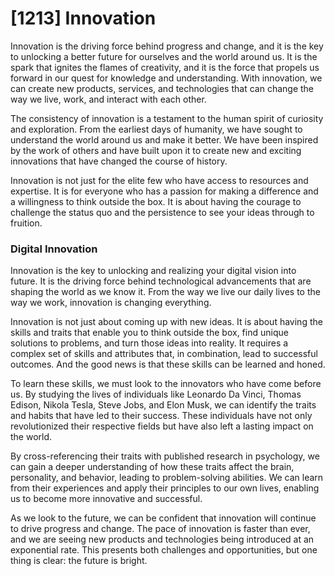 # [1213] Innovation

Innovation is the driving force behind progress and change, and it is the key to unlocking a better future for ourselves and the world around us. It is the spark that ignites the flames of creativity, and it is the force that propels us forward in our quest for knowledge and understanding. With innovation, we can create new products, services, and technologies that can change the way we live, work, and interact with each other.

The consistency of innovation is a testament to the human spirit of curiosity and exploration. From the earliest days of humanity, we have sought to understand the world around us and make it better. We have been inspired by the work of others and have built upon it to create new and exciting innovations that have changed the course of history.

Innovation is not just for the elite few who have access to resources and expertise. It is for everyone who has a passion for making a difference and a willingness to think outside the box. It is about having the courage to challenge the status quo and the persistence to see your ideas through to fruition.

### Digital Innovation

Innovation is the key to unlocking and realizing your digital vision into future. It is the driving force behind technological advancements that are shaping the world as we know it. From the way we live our daily lives to the way we work, innovation is changing everything.

Innovation is not just about coming up with new ideas. It is about having the skills and traits that enable you to think outside the box, find unique solutions to problems, and turn those ideas into reality. It requires a complex set of skills and attributes that, in combination, lead to successful outcomes. And the good news is that these skills can be learned and honed.

To learn these skills, we must look to the innovators who have come before us. By studying the lives of individuals like Leonardo Da Vinci, Thomas Edison, Nikola Tesla, Steve Jobs, and Elon Musk, we can identify the traits and habits that have led to their success. These individuals have not only revolutionized their respective fields but have also left a lasting impact on the world.

By cross-referencing their traits with published research in psychology, we can gain a deeper understanding of how these traits affect the brain, personality, and behavior, leading to problem-solving abilities. We can learn from their experiences and apply their principles to our own lives, enabling us to become more innovative and successful.

As we look to the future, we can be confident that innovation will continue to drive progress and change. The pace of innovation is faster than ever, and we are seeing new products and technologies being introduced at an exponential rate. This presents both challenges and opportunities, but one thing is clear: the future is bright.

